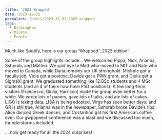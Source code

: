 ```yaml
---
title: '2023 Wrapped!'
date: 2023-12-31
permalink: /posts/2023-12-31-2023-wrapped
tags:
  - Birmingham
  - Milano
  - People
---
```


Much like Spotify, here is our group “Wrapped”, 2023 edition!

Some of the group highlights include… We welcomed Pippa, Nick, Arianna, Sshorab, and Matteo. We said bye to Matt who moved to MIT and Nate who moved to Canada, while Daria remains our UK stronghold. Michele got a faculty job, Viola got a postdoc, Davide got a PRIN grant, and Giulia got a SigmaXi grant. We graduated something like 12 BSc students and 4 MSc students (and all 4 of them now have PhD positions). A few long-term visitors (Francesco, Giulia, Harrison) made the group even better for a while. We wrote lots of papers, gave lots of talks, and ate lots of cakes. LIGO is taking data, LISA is being adopted, Virgo has seen better days, and GR is still true. Arianna was in the newspaper, Sshorab broke Davide’s ribs, Alice danced Greek dances, and Costantino got his first American coffee ever. Our gwpopnext conference was a blast and we discussed too much, thunderstorms included.

… now get ready for all the 2024 surprises!


